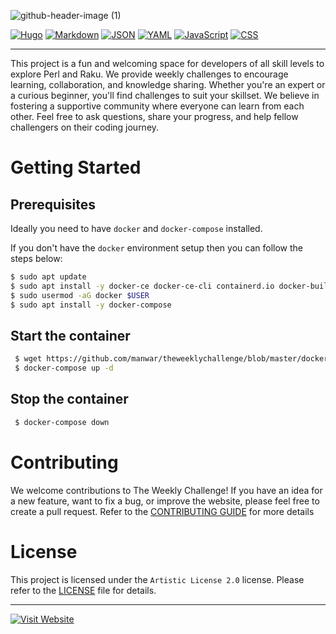 ![github-header-image (1)](https://theweeklychallenge.org/images/header.png)

[![Hugo](https://img.shields.io/badge/Hugo-FF4088?style=for-the-badge&logo=Hugo&logoColor=white)](https://gohugo.io/) [![Markdown](https://img.shields.io/badge/Markdown-E34F26?style=for-the-badge&logo=Markdown&logoColor=white)](https://daringfireball.net/projects/markdown/) [![JSON](https://img.shields.io/badge/JSON-EDD07A?style=for-the-badge&logo=JSON&logoColor=white)](https://json.org/) [![YAML](https://img.shields.io/badge/YAML-A9B7C6?style=for-the-badge&logo=YAML&logoColor=white)](https://yaml.org/) [![JavaScript](https://img.shields.io/badge/JavaScript-F7DF1E?style=for-the-badge&logo=JavaScript&logoColor=white)](https://developer.mozilla.org/docs/Web/JavaScript) [![CSS](https://img.shields.io/badge/CSS-2EC4B6?style=for-the-badge&logo=CSS3&logoColor=white)](https://developer.mozilla.org/docs/Web/CSS)

---

This project is a fun and welcoming space for developers of all skill levels to explore Perl and Raku. We provide weekly challenges to encourage learning, collaboration, and knowledge sharing. Whether you're an expert or a curious beginner, you'll find challenges to suit your skillset. We believe in fostering a supportive community where everyone can learn from each other. Feel free to ask questions, share your progress, and help fellow challengers on their coding journey.

# Getting Started

## Prerequisites
Ideally you need to have `docker` and `docker-compose` installed.
 
If you don't have the `docker` environment setup then you can follow the steps below:

```Bash
$ sudo apt update
$ sudo apt install -y docker-ce docker-ce-cli containerd.io docker-buildx-plugin docker-compose-plugin
$ sudo usermod -aG docker $USER
$ sudo apt install -y docker-compose
```

## Start the container
```Bash
 $ wget https://github.com/manwar/theweeklychallenge/blob/master/docker-compose.yml
 $ docker-compose up -d
```

## Stop the container
```Bash
 $ docker-compose down
```

# Contributing

We welcome contributions to The Weekly Challenge! If you have an idea for a new feature, want to fix a bug, or improve the website, please feel free to create a pull request. Refer to the [CONTRIBUTING GUIDE](CONTRIBUTING.md) for more details

# License

This project is licensed under the `Artistic License 2.0` license. Please refer to the [LICENSE](LICENSE) file for details.

---
[![Visit Website](https://img.shields.io/badge/Visit_Website-brightgreen?style=for-the-badge)](https://theweeklychallenge.org)
